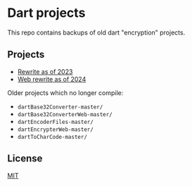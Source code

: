 # Dart projects
This repo contains backups of old dart "encryption" projects.

## Projects
- [Rewrite as of 2023](./dart-encoder-rewrite/README.md)
- [Web rewrite as of 2024](./dart-encoder-rewrite-web/README.md)

Older projects which no longer compile:
- `dartBase32Converter-master/`
- `dartBase32ConverterWeb-master/`
- `dartEncoderFiles-master/`
- `dartEncrypterWeb-master/`
- `dartToCharCode-master/`

## License
[MIT](./LICENSE)

